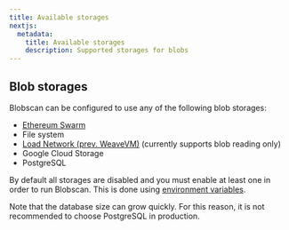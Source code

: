 ```yaml
---
title: Available storages
nextjs:
  metadata:
    title: Available storages
    description: Supported storages for blobs
---
```


## Blob storages

Blobscan can be configured to use any of the following blob storages:

- [Ethereum Swarm](https://www.ethswarm.org/)
- File system
- [Load Network (prev. WeaveVM)](https://www.load.network) (currently supports blob reading only)
- Google Cloud Storage
- PostgreSQL

By default all storages are disabled and you must enable at least one in order to run Blobscan. This is done using [environment variables](/docs/environment).

Note that the database size can grow quickly. For this reason, it is not recommended to choose PostgreSQL in production.
